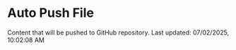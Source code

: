 # Auto Push File

Content that will be pushed to GitHub repository.
Last updated: 07/02/2025, 10:02:08 AM